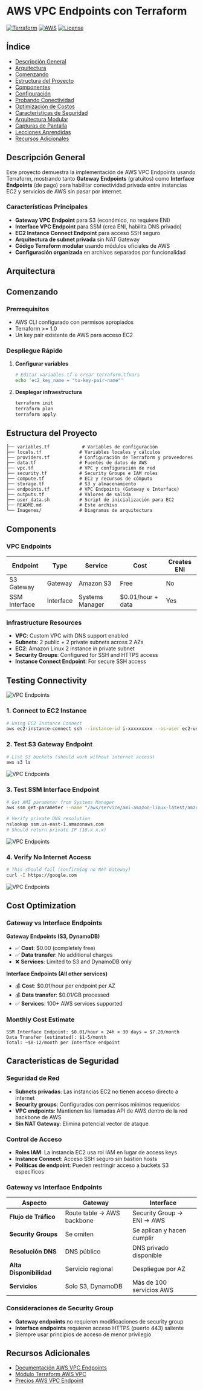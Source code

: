 # AWS VPC Endpoints con Terraform

[![Terraform](https://img.shields.io/badge/Terraform-1.0+-623CE4?logo=terraform&logoColor=white)](https://terraform.io)
[![AWS](https://img.shields.io/badge/AWS-Cloud-FF9900?logo=amazonaws&logoColor=white)](https://aws.amazon.com)
[![License](https://img.shields.io/badge/License-MIT-blue.svg)](LICENSE)

## Índice

- [Descripción General](#descripción-general)
- [Arquitectura](#arquitectura)
- [Comenzando](#comenzando)
- [Estructura del Proyecto](#estructura-del-proyecto)
- [Componentes](#componentes)
- [Configuración](#configuración)
- [Probando Conectividad](#probando-conectividad)
- [Optimización de Costos](#optimización-de-costos)
- [Características de Seguridad](#características-de-seguridad)
- [Arquitectura Modular](#arquitectura-modular)
- [Capturas de Pantalla](#capturas-de-pantalla)
- [Lecciones Aprendidas](#lecciones-aprendidas)
- [Recursos Adicionales](#recursos-adicionales)


## Descripción General

Este proyecto demuestra la implementación de AWS VPC Endpoints usando Terraform, mostrando tanto **Gateway Endpoints** (gratuitos) como **Interface Endpoints** (de pago) para habilitar conectividad privada entre instancias EC2 y servicios de AWS sin pasar por internet.

### Características Principales

- **Gateway VPC Endpoint** para S3 (económico, no requiere ENI)
- **Interface VPC Endpoint** para SSM (crea ENI, habilita DNS privado)
- **EC2 Instance Connect Endpoint** para acceso SSH seguro
- **Arquitectura de subnet privada** sin NAT Gateway
- **Código Terraform modular** usando módulos oficiales de AWS
- **Configuración organizada** en archivos separados por funcionalidad

## Arquitectura

## Comenzando

### Prerrequisitos

- AWS CLI configurado con permisos apropiados
- Terraform >= 1.0
- Un key pair existente de AWS para acceso EC2

### Despliegue Rápido

1. **Configurar variables**
   ```bash
   # Editar variables.tf o crear terraform.tfvars
   echo 'ec2_key_name = "tu-key-pair-name"'
   ```

2. **Desplegar infraestructura**
   ```bash
   terraform init
   terraform plan
   terraform apply
   ```

## Estructura del Proyecto

```
├── variables.tf            # Variables de configuración
├── locals.tf              # Variables locales y cálculos
├── providers.tf           # Configuración de Terraform y proveedores
├── data.tf                # Fuentes de datos de AWS
├── vpc.tf                 # VPC y configuración de red
├── security.tf            # Security Groups e IAM roles
├── compute.tf             # EC2 y recursos de cómputo
├── storage.tf             # S3 y almacenamiento
├── endpoints.tf           # VPC Endpoints (Gateway e Interface)
├── outputs.tf             # Valores de salida
├── user_data.sh           # Script de inicialización para EC2
├── README.md              # Este archivo
└── Imagenes/              # Diagramas de arquitectura

```

##  Components

### VPC Endpoints

| Endpoint | Type | Service | Cost | Creates ENI |
|----------|------|---------|------|------------|
| S3 Gateway | Gateway | Amazon S3 | Free | No |
| SSM Interface | Interface | Systems Manager | $0.01/hour + data | Yes |

### Infrastructure Resources

- **VPC**: Custom VPC with DNS support enabled
- **Subnets**: 2 public + 2 private subnets across 2 AZs
- **EC2**: Amazon Linux 2 instance in private subnet
- **Security Groups**: Configured for SSH and HTTPS access
- **Instance Connect Endpoint**: For secure SSH access

##  Testing Connectivity

![VPC Endpoints](https://github.com/Andherson333333/AWS-IAC/blob/main/VPC-Endpoint-Aws-private-link/imagenes/vpc-s3-gateway-1.png)
### 1. Connect to EC2 Instance
```bash
# Using EC2 Instance Connect
aws ec2-instance-connect ssh --instance-id i-xxxxxxxxx --os-user ec2-user
```

### 2. Test S3 Gateway Endpoint
```bash
# List S3 buckets (should work without internet access)
aws s3 ls
```
![VPC Endpoints](https://github.com/Andherson333333/AWS-IAC/blob/main/VPC-Endpoint-Aws-private-link/imagenes/vpc-s3-gateway-2.png)


### 3. Test SSM Interface Endpoint
```bash
# Get AMI parameter from Systems Manager
aws ssm get-parameter --name "/aws/service/ami-amazon-linux-latest/amzn2-ami-hvm-x86_64-gp2"

# Verify private DNS resolution
nslookup ssm.us-east-1.amazonaws.com
# Should return private IP (10.x.x.x)
```
![VPC Endpoints](https://github.com/Andherson333333/AWS-IAC/blob/main/VPC-Endpoint-Aws-private-link/imagenes/vpc-s3-gateway-3.png)
### 4. Verify No Internet Access
```bash
# This should fail (confirming no NAT Gateway)
curl -I https://google.com
```
![VPC Endpoints](https://github.com/Andherson333333/AWS-IAC/blob/main/VPC-Endpoint-Aws-private-link/imagenes/vpc-s3-gateway-4.png)
##  Cost Optimization

### Gateway vs Interface Endpoints

**Gateway Endpoints (S3, DynamoDB)**
- ✅ **Cost**: $0.00 (completely free)
- ✅ **Data transfer**: No additional charges
- ❌ **Services**: Limited to S3 and DynamoDB only

**Interface Endpoints (All other services)**
- 💰 **Cost**: $0.01/hour per endpoint per AZ
- 💰 **Data transfer**: $0.01/GB processed
- ✅ **Services**: 100+ AWS services supported

### Monthly Cost Estimate
```
SSM Interface Endpoint: $0.01/hour × 24h × 30 days = $7.20/month
Data Transfer (estimated): $1-5/month
Total: ~$8-12/month per Interface endpoint
```

## Características de Seguridad

### Seguridad de Red
- **Subnets privadas**: Las instancias EC2 no tienen acceso directo a internet
- **Security groups**: Configurados con permisos mínimos requeridos
- **VPC endpoints**: Mantienen las llamadas API de AWS dentro de la red backbone de AWS
- **Sin NAT Gateway**: Elimina potencial vector de ataque

### Control de Acceso
- **Roles IAM**: La instancia EC2 usa rol IAM en lugar de access keys
- **Instance Connect**: Acceso SSH seguro sin bastion hosts
- **Políticas de endpoint**: Pueden restringir acceso a buckets S3 específicos

### Gateway vs Interface Endpoints

| Aspecto | Gateway | Interface |
|---------|---------|-----------|
| **Flujo de Tráfico** | Route table → AWS backbone | Security Group → ENI → AWS |
| **Security Groups** | Se omiten | Se aplican y hacen cumplir |
| **Resolución DNS** | DNS público | DNS privado disponible |
| **Alta Disponibilidad** | Servicio regional | Despliegue por AZ |
| **Servicios** | Solo S3, DynamoDB | Más de 100 servicios AWS |

### Consideraciones de Security Group

- **Gateway endpoints** no requieren modificaciones de security group
- **Interface endpoints** requieren acceso HTTPS (puerto 443) saliente
- Siempre usar principios de acceso de menor privilegio

## Recursos Adicionales

- [Documentación AWS VPC Endpoints](https://docs.aws.amazon.com/vpc/latest/privatelink/)
- [Módulo Terraform AWS VPC](https://registry.terraform.io/modules/terraform-aws-modules/vpc/aws/latest)
- [Precios AWS VPC Endpoint](https://aws.amazon.com/privatelink/pricing/)
